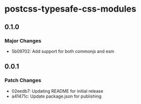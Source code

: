 # postcss-typesafe-css-modules

## 0.1.0

### Major Changes

-   5b09702: Add support for both commonjs and esm

## 0.0.1

### Patch Changes

-   02eedb7: Updating README for initial release
-   a41471c: Update package.json for publishing

